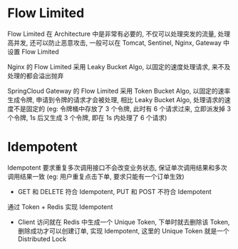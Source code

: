 # Flow Limited

Flow Limited 在 Architecture 中是非常有必要的, 不仅可以处理突发的流量, 处理高并发, 还可以防止恶意攻击, 一般可以在 Tomcat, Sentinel, Nginx, Gateway 中设置 Flow Limited

Nginx 的 Flow Limited 采用 Leaky Bucket Algo, 以固定的速度处理请求, 来不及处理的都会溢出抛弃

SpringCloud Gateway 的 Flow Limited 采用 Token Bucket Algo, 以固定的速率生成令牌, 申请到令牌的请求才会被处理, 相比 Leaky Bucket Algo, 处理请求的速度不是固定的 (eg: 令牌桶中存放了 3 个令牌, 此时有 6 个请求过来, 立即派发掉 3 个令牌, 1s 后又生成 3 个令牌, 即在 1s 内处理了 6 个请求)

# Idempotent

Idempotent 要求重复多次调用接口不会改变业务状态, 保证单次调用结果和多次调用结果一致 (eg: 用户重复点击下单, 要求只能有一个订单生效)

- GET 和 DELETE 符合 Idempotent, PUT 和 POST 不符合 Idempotent

通过 Token + Redis 实现 Idempotent

- Client 访问就在 Redis 中生成一个 Unique Token, 下单时就去删除该 Token, 删除成功才可以创建订单, 实现 Idempotent, 这里的 Unique Token 就是一个 Distributed Lock